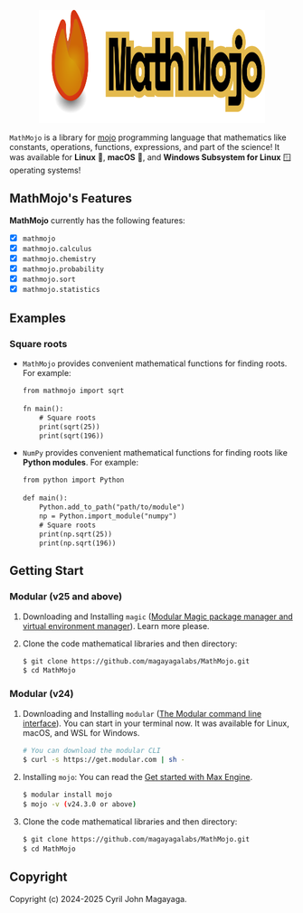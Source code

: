 <p align="center">
   <a href="https://github.com/magayagalabs/MathMojo">
      <img src="https://github.com/magayagalabs/MathMojo/blob/main/assets/MathMojo-background.svg" alt="MathMojo logo" width="400" height="200">
   </a>
</p>

`MathMojo` is a library for [mojo](https://www.modular.com/max/mojo) programming language that mathematics like constants, operations, functions, expressions, and part of the science! It was available for **Linux** 🐧, **macOS** 🍎, and **Windows Subsystem for Linux** 🪟 operating systems!

## MathMojo's Features

**MathMojo** currently has the following features:
- [x] `mathmojo`
- [x] `mathmojo.calculus`
- [x] `mathmojo.chemistry`
- [x] `mathmojo.probability`
- [x] `mathmojo.sort`
- [x] `mathmojo.statistics`

## Examples

### Square roots

* `MathMojo` provides convenient mathematical functions for finding roots. For example:

   ```mojo
   from mathmojo import sqrt

   fn main():
       # Square roots
       print(sqrt(25))
       print(sqrt(196))
   ```
   
* `NumPy` provides convenient mathematical functions for finding roots like **Python modules**. For example:

   ```mojo
   from python import Python

   def main():
       Python.add_to_path("path/to/module")
       np = Python.import_module("numpy")
       # Square roots
       print(np.sqrt(25))
       print(np.sqrt(196))
   ```

## Getting Start

### Modular (v25 and above)
1. Downloading and Installing `magic` ([Modular Magic package manager and virtual environment manager](https://docs.modular.com/magic/)). Learn more please. 

2. Clone the code mathematical libraries and then directory:

   ```bash
   $ git clone https://github.com/magayagalabs/MathMojo.git
   $ cd MathMojo
   ```
   
### Modular (v24)
1. Downloading and Installing `modular` ([The Modular command line interface](https://docs.modular.com/cli/)). You can start in your terminal now. It was available for Linux, macOS, and WSL for Windows.
   
   ```bash
   # You can download the modular CLI
   $ curl -s https://get.modular.com | sh -
   ```
   
2. Installing `mojo`: You can read the [Get started with Max Engine](https://docs.modular.com/engine/get-started).
   
   ```bash
   $ modular install mojo
   $ mojo -v (v24.3.0 or above)
   ```

3. Clone the code mathematical libraries and then directory:

   ```bash
   $ git clone https://github.com/magayagalabs/MathMojo.git
   $ cd MathMojo
   ```

## Copyright

Copyright (c) 2024-2025 Cyril John Magayaga.
